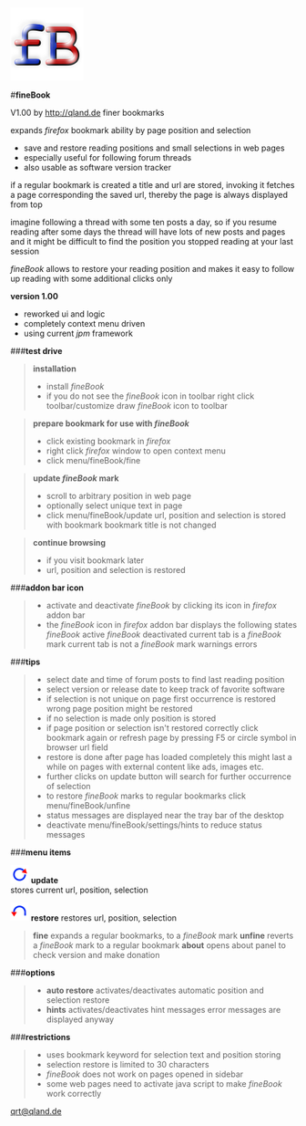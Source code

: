 
![icon][icon]



#**fineBook**

V1.00 by http://qland.de
finer bookmarks

expands *firefox* bookmark ability by page position and selection

- save and restore reading positions and small selections in web pages
- especially useful for following forum threads
- also usable as software version tracker

if a regular bookmark is created a title and url are stored,
invoking it fetches a page corresponding the saved url,
thereby the page is always displayed from top

imagine following a thread with some ten posts a day,
so if you resume reading after some days the thread will
have lots of new posts and pages and it might be difficult
to find the position you stopped reading at your last session

*fineBook* allows to restore your reading position and makes it
easy to follow up reading with some additional clicks only

**version 1.00**
- reworked ui and logic
- completely context menu driven
- using current *jpm* framework

###**test drive**

> **installation**
>
> - install *fineBook*
> - if you do not see the *fineBook* icon in toolbar
>   right click toolbar/customize
>   draw *fineBook* icon to toolbar
  
> **prepare bookmark for use with *fineBook***
> 
> - click existing bookmark in *firefox*
> - right click *firefox* window to open context menu
> - click menu/fineBook/fine


> **update *fineBook* mark**
> 
> - scroll to arbitrary position in web page 
> - optionally select unique text in page
> - click menu/fineBook/update
>   url, position and selection is stored with bookmark
>   bookmark title is not changed

> **continue browsing**
> 
> - if you visit bookmark later
> - url, position and selection is restored

###**addon bar icon**

> - activate and deactivate *fineBook* by clicking its icon in *firefox* addon bar
> - the *fineBook* icon in *firefox* addon bar displays the following states
> *fineBook* active
> *fineBook* deactivated
> current tab is a *fineBook* mark
> current tab is not a *fineBook* mark
> warnings
> errors

###**tips**

> - select date and time of forum posts to find last reading position
> - select version or release date to keep track of favorite software
> - if selection is not unique on page
>   first occurrence is restored
>   wrong page position might be restored
> - if no selection is made only position is stored
> - if page position or selection isn't restored correctly click bookmark  again or refresh page by pressing F5 or circle symbol in browser url field
> - restore is done after page has loaded completely
>   this might last a while on pages with external content like ads, images   etc.
> - further clicks on update button will search for further occurrence of selection
> - to restore *fineBook* marks to regular bookmarks click menu/fineBook/unfine
> - status messages are displayed near the tray bar of the desktop
> - deactivate menu/fineBook/settings/hints to reduce status messages


###**menu items**

![update][update] **update**   
stores current url, position, selection

![restore][restore] **restore**
 restores url, position, selection


> **fine**
>   expands a regular bookmarks, to a *fineBook* mark
> **unfine**
>   reverts a *fineBook* mark to a regular bookmark
> **about**
>   opens about panel to check version and make donation

###**options**

> - **auto restore** 
>   activates/deactivates automatic position and selection restore
> - **hints**
>   activates/deactivates hint messages
>   error messages are displayed anyway

###**restrictions**

> - uses bookmark keyword for selection text and position storing
> - selection restore is limited to 30 characters
> - *fineBook* does not work on pages opened in sidebar
> - some web pages need to activate java script to make *fineBook* work correctly

qrt@qland.de

[icon]: https://github.com/qrti/fineBook/blob/master/images/icon-128.png "icon"
[update]: https://github.com/qrti/fineBook/blob/master/images/update-32.png "update"
[restore]: https://github.com/qrti/fineBook/blob/master/images/restore-32.png "restore"